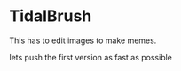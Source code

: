 # TidalBrush

This has to edit images to make memes.

lets push the first version as fast as possible
